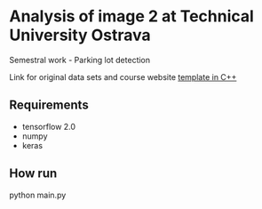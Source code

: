 # Analysis of image 2 at Technical University Ostrava
Semestral work - Parking lot detection

Link for original data sets and course website [template in C++](http://mrl.cs.vsb.cz/people/fusek/ano2_course.html)

## Requirements 
 - tensorflow 2.0
 - numpy
 - keras

## How run
python main.py

